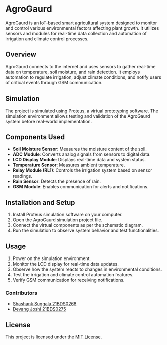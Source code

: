 # AgroGaurd

AgroGaurd is an IoT-based smart agricultural system designed to monitor and control various environmental factors affecting plant growth. It utilizes sensors and modules for real-time data collection and automation of irrigation and climate control processes.

## Overview

AgroGaurd connects to the internet and uses sensors to gather real-time data on temperature, soil moisture, and rain detection. It employs automation to regulate irrigation, adjust climate conditions, and notify users of critical events through GSM communication.

## Simulation

The project is simulated using Proteus, a virtual prototyping software. The simulation environment allows testing and validation of the AgroGaurd system before real-world implementation.

## Components Used

- **Soil Moisture Sensor**: Measures the moisture content of the soil.
- **ADC Module**: Converts analog signals from sensors to digital data.
- **LCD Display Module**: Displays real-time data and system status.
- **Temperature Sensor**: Measures ambient temperature.
- **Relay Module (RL1)**: Controls the irrigation system based on sensor readings.
- **Rain Sensor**: Detects the presence of rain.
- **GSM Module**: Enables communication for alerts and notifications.

## Installation and Setup

1. Install Proteus simulation software on your computer.
2. Open the AgroGaurd simulation project file.
3. Connect the virtual components as per the schematic diagram.
4. Run the simulation to observe system behavior and test functionalities.

## Usage

1. Power on the simulation environment.
2. Monitor the LCD display for real-time data updates.
3. Observe how the system reacts to changes in environmental conditions.
4. Test the irrigation and climate control automation features.
5. Verify GSM communication for receiving notifications.

### Contributors
- [Shashank Suggala 21BDS0268](https://github.com/Krintox)
- [Devang Joshi 21BDS0275](https://github.com/)

## License

This project is licensed under the [MIT License](LICENSE).
